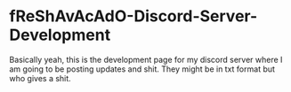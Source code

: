 # fReShAvAcAdO-Discord-Server-Development
Basically yeah, this is the development page for my discord server where I am going to be posting updates and shit. They might be in txt format but who gives a shit.
